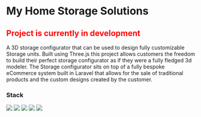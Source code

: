 <h1>My Home Storage Solutions</h1>

<h2 style="color:red">Project is currently in development</h2>

A 3D storage configurator that can be used to design fully customizable Storage units. Built using Three.js this project allows customers the freedom to build their perfect storage configurator as if they were a fully fledged 3d modeler. 
The Storage configurator sits on top of a fully bespoke eCommerce system built in Laravel that allows for the sale of traditional products and the custom designs created by the customer.

<h3>Stack</h3>

![](https://img.shields.io/badge/PhpIDE-PhpStorm-informational?style=flat&logo=phpstorm&logoColor=white&color=2bbc8a)
![](https://img.shields.io/badge/JsIDE-WebStorm-informational?style=flat&logo=webstorm&logoColor=white&color=2bbc8a)
![](https://img.shields.io/badge/StorageConfigurator-Three.js-informational?style=flat&logo=three.js&logoColor=white&color=2bbc8a)
![](https://img.shields.io/badge/EcommerceCMS-Laravel-informational?style=flat&logo=laravel&logoColor=white&color=2bbc8a)
![](https://img.shields.io/badge/Frontend-Vue-informational?style=flat&logo=vue.js&logoColor=white&color=2bbc8a)

